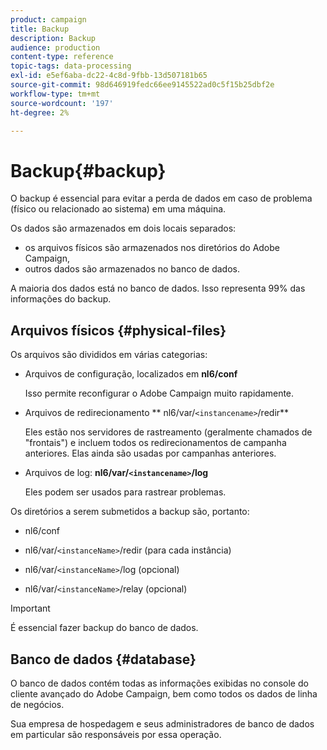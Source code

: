 ```yaml
---
product: campaign
title: Backup
description: Backup
audience: production
content-type: reference
topic-tags: data-processing
exl-id: e5ef6aba-dc22-4c8d-9fbb-13d507181b65
source-git-commit: 98d646919fedc66ee9145522ad0c5f15b25dbf2e
workflow-type: tm+mt
source-wordcount: '197'
ht-degree: 2%

---
```


# Backup{#backup}

O backup é essencial para evitar a perda de dados em caso de problema (físico ou relacionado ao sistema) em uma máquina.

Os dados são armazenados em dois locais separados:

* os arquivos físicos são armazenados nos diretórios do Adobe Campaign,
* outros dados são armazenados no banco de dados.

A maioria dos dados está no banco de dados. Isso representa 99% das informações do backup.

## Arquivos físicos {#physical-files}

Os arquivos são divididos em várias categorias:

* Arquivos de configuração, localizados em **nl6/conf**

   Isso permite reconfigurar o Adobe Campaign muito rapidamente.

* Arquivos de redirecionamento ** nl6/var/`<instancename>`/redir**

   Eles estão nos servidores de rastreamento (geralmente chamados de &quot;frontais&quot;) e incluem todos os redirecionamentos de campanha anteriores. Elas ainda são usadas por campanhas anteriores.

* Arquivos de log: **nl6/var/`<instancename>`/log**

   Eles podem ser usados para rastrear problemas.

Os diretórios a serem submetidos a backup são, portanto:

* nl6/conf

* nl6/var/`<instanceName>`/redir (para cada instância)

* nl6/var/`<instanceName>`/log (opcional)

* nl6/var/`<instanceName>`/relay (opcional)

>[!IMPORTANT]
>
>É essencial fazer backup do banco de dados.

## Banco de dados {#database}

O banco de dados contém todas as informações exibidas no console do cliente avançado do Adobe Campaign, bem como todos os dados de linha de negócios.

Sua empresa de hospedagem e seus administradores de banco de dados em particular são responsáveis por essa operação.
